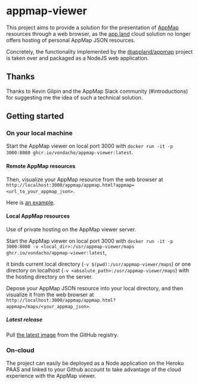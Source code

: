 # appmap-viewer
This project aims to provide a solution for the presentation of [AppMap](https://appmap.io/product) resources through a web browser, 
as the [app.land](https://app.land) cloud solution no longer offers hosting of personal AppMap JSON resources.

Concretely, the functionality implemented by the [@appland/appmap](https://www.npmjs.com/package/@appland/appmap) project is taken over 
and packaged as a NodeJS web application.

## Thanks
Thanks to Kevin Gilpin and the AppMap Slack community (#introductions) for suggesting me the idea of such a technical solution.

## Getting started

### On your local machine
Start the AppMap viewer on local port 3000 with `docker run -it -p 3000:8080 ghcr.io/vondacho/appmap-viewer:latest`.

#### Remote AppMap resources
Then, visualize your AppMap resource from the web browser at `http://localhost:3000/appmap/appmap.html?appmap=<url_to_your_appmap_json>`.

Here is [an example](http://localhost:3000/appmap/appmap.html?appmap=https://vondacho.github.io/arch-blueprint-java/appmap/edu_obya_blueprint_customer_adapter_rest_CustomerEndpointIT_shouldCreateAndModifyAndDeleteCustomer.appmap.json).

#### Local AppMap resources
Use of private hosting on the AppMap viewer server.

Start the AppMap viewer on local port 3000 with `docker run -it -p 3000:8080 -v <local_dir>:/usr/appmap-viewer/maps ghcr.io/vondacho/appmap-viewer:latest`,

it binds current local directory (`-v $(pwd):/usr/appmap-viewer/maps`) or one directory on localhost (`-v <absolute_path>:/usr/appmap-viewer/maps`) with the hosting directory on the server.

Depose your AppMap JSON resource into your local directory, and then visualize it from the web browser at 
`http://localhost:3000/appmap/appmap.html?appmap=/maps/<your_appmap_json>`.

##### Latest release
Pull [the latest image](https://github.com/vondacho/appmap-viewer/pkgs/container/appmap-viewer) from the GitHub registry.

### On-cloud
The project can easily be deployed as a Node application on the Heroku PAAS and linked to your Github account to take advantage of the cloud experience with the AppMap viewer.

